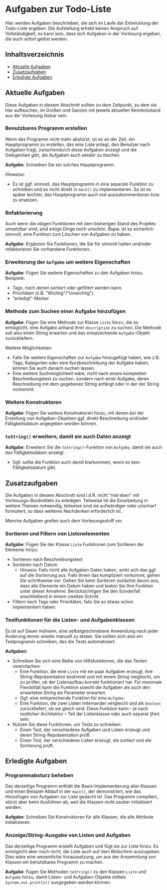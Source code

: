 # Aufgaben zur Todo-Liste

Hier werden Aufgaben beschrieben, die sich im Laufe der Entwicklung der Todo-Liste ergeben.
Die Aufstellung erhebt keinen Anspruch auf Vollständigkeit, es kann sein, dass sich Aufgaben
in der Vorlesung ergeben, die auch sofort gelöst werden.

## Inhaltsverzeichnis

- [Aktuelle Aufgaben](#aktuelle-aufgaben)
- [Zusatzaufgaben](#zusatzaufgaben)
- [Erledigte Aufgaben](#erledigte-aufgaben)

<a name="aktuelle-aufgaben"></a>
## Aktuelle Aufgaben
Diese Aufgaben in diesem Abschnitt sollten zu dem Zeitpunkt, zu dem sie hier auftauchen, im Großen und Ganzen mit
jeweils aktuellen Kenntnisstand aus der Vorlesung lösbar sein.


### Benutzbares Programm erstellen
Wenn das Programm nicht mehr abstürzt, ist es an der Zeit, ein Hauptprogramm zu erstellen,
das eine Liste anlegt, den Benutzer nach Aufgaben fragt, zwischendurch diese Aufgaben anzeigt
und die Gelegenheit gibt, die Aufgaben auch wieder zu löschen.

**Aufgabe**:
Schreiben Sie ein solches Hauptprogramm.

*Hinweise:*
- Es ist ggf. sinnvoll, das Hauptprogramm in eine separate Funktion zu schreiben und es nicht
  direkt in `main()` zu implementieren. So ist es später leichter, das Hauptprogramm auch mal
  auszukommentieren bzw. zu ersetzen.

### Refaktorierung
Auch wenn die obigen Funktionen mit dem bisherigen Stand des Projekts umsetzbar sind,
sind einige Dinge noch unschön.
Bspw. ist es sicherlich sinnvoll, eine Funktion zum Löschen von Aufgaben zu haben.

**Aufgabe**:
Ergänzen Sie Funktionen, die Sie für sinnvoll halten und/oder refaktorieren Sie
vorhandene Funktionen.

### Erweiterung der `Aufgabe` um weitere Eigenschaften
**Aufgabe**:
Fügen Sie weitere Eigenschaften zu den Aufgaben hinzu. Beispiele:
- Tags, nach denen sortiert oder gefiltert werden kann.
- Prioritäten (z.B. "Wichtig"/"Unwichtig")
- "erledigt"-Marker

### Methode zum Suchen einer Aufgabe hinzufügen
**Aufgabe**:
Fügen Sie eine Methode zur Klasse `Liste` hinzu, die es ermöglicht, eine Aufgabe anhand ihrer `description` zu suchen.
Die Methode soll also einen String erwarten und das entsprechende `Aufgabe`-Objekt zurückliefern.

Weitere Möglichkeiten:
- Falls Sie weitere Eigenschaften zur `Aufgabe` hinzugefügt haben, wie z.B. Tags, Kategorien oder eine Kurzbeschreibung der Aufgabe haben, können Sie auch danach suchen lassen.
- Eine weitere Suchmöglichkeit wäre, nicht nach einem kompletten Beschreibungstext zu suchen, sondern nach einer Aufgabe, deren Beschreibung mit dem gegebenen String anfängt oder in der der String vorkommt.

### Weitere Konstruktoren
**Aufgabe**:
Fügen Sie weitere Konstruktoren hinzu, mit denen bei der Erstellung von Aufgaben-Objekten ggf. direkt Beschreibung und/oder Fälligkeitsdatum angegeben werden können.

### `toString()` erweitern, damit sie auch Daten anzeigt
**Aufgabe**:
Erweitern Sie die `toString()`-Funktion von `Aufgabe`, damit sie auch das Fälligkeitsdatum anzeigt.
- Ggf. sollte die Funktion auch damit klarkommen, wenn es kein Fälligkeitsdatum gibt.

<a name="zusatzaufgaben"></a>
## Zusatzaufgaben
Die Aufgaben in diesem Abschnitt sind i.d.R. nicht "mal eben" mit Vorlesungs-Bordmitteln zu erledigen.
Teilweise ist die Einarbeitung in weitere Themen notwendig, teilweise sind sie aufwändiger oder
unscharf formuliert, so dass weiteres Nachdenken erforderlich ist.

Manche Aufgaben greifen auch dem Vorlesungsstoff vor.

### Sortieren und Filtern von Listenelementen
**Aufgabe**:
Fügen Sie der Klasse `Liste` Funktionen zum Sortieren der Elemente hinzu:
- Sortieren nach Beschreibungstext
- Sortieren nach Datum
  - *Hinweis*: Falls nicht alle Aufgaben Daten haben, wirkt sich das ggf. auf die Sortierung aus.
    Falls Ihnen das kompliziert vorkommt, gehen Sie schrittweise vor:
    Gehen Sie beim Sortieren zunächst davon aus, dass alle Elemente ein Datum haben und
    testen Sie Ihre Funktion unter dieser Annahme.
    Berücksichtigen Sie den Sonderfall anschließend in einem zweiten Schritt.
- Filtern nach Tags oder Prioritäten, falls Sie so etwas schon implementiert haben.

### Testfunktionen für die Listen- und Aufgabenklassen
Es ist auf Dauer mühsam, eine selbstgeschriebene Anwendung nach jeder Änderung
immer wieder manuell zu testen.
Sie sollten sich also ein Testprogramm schreiben, das die Tests automatisiert.

**Aufgaben**:
- Schreiben Sie sich eine Reihe von Hilfsfunktionen, die das Testen vereinfachen:
  - Eine Funktion, die eine `Liste` mit ein paar Aufgaben erzeugt, ihre String-Repräsentation
    bestimmt und mit einem String vergleicht, um zu prüfen, ob der Listenaufbau korrekt
    funktioniert hat.
    Für maximale Flexibilität kann die Funktion sowohl die Aufgaben als auch den erwarteten
    String als Parameter erwarten.
  - Ggf. eine entsprechende Funktion für eine `Aufgabe`. 
  - Eine Funktion, die zwei Listen miteinander vergleicht und als `boolean`
    zurückliefert, ob sie gleich sind.
    Diese Funktion kann – je nach restlicher Architektur – Teil der Listenklasse
    oder auch separat (*frei*) sein. 
- Nutzen Sie diese Funktionen, um Tests zu schreiben:
  - Einen Test, der verschiedene Aufgaben und Listen erzeugt und deren String-Repräsentation prüft.
  - Einen Test, der verschiedene Listen erzeugt, sie sortiert und die Sortierung prüft.




<a name="erledigte-aufgaben"></a>
## Erledigte Aufgaben

### Programmabsturz beheben
Das derzeitige Programm enthält die Basis-Implementierung aller Klassen und einen Beispiel-Ablauf
in der `main()`, der demonstriert, wie das Hinzufügen von Aufgaben zur Liste gedacht ist.
Das Programm compiliert, stürzt aber beim Ausführen ab, weil die Klassen nicht sauber initialisiert
werden.

**Aufgabe**: Schreiben Sie Konstruktoren für alle Klassen, die alle Attribute initialisieren.

### Anzeige/String-Ausgabe von Listen und Aufgaben
Das derzeitige Programm erstellt Aufgaben und fügt sie zur Liste hinzu.
Es ermöglicht aber noch nicht, die Liste auch auf dem Bildschirm auszugeben.
Dies wäre eine wesentliche Voraussetzung, um aus der Ansammlung von Klassen
ein benutzbares Programm zu machen.

**Aufgabe**:
Fügen Sie Methoden `toString()` zu den Klassen `Liste` und `Aufgabe` hinzu,
damit Listen- und Aufgaben-Objekte mittels `System.out.println()` ausgegeben werden können.